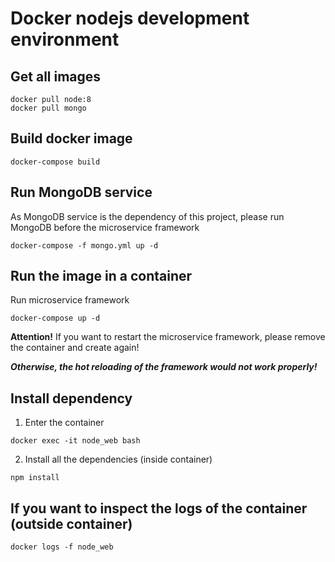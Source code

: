 # Docker nodejs development environment

## Get all images

```shell
docker pull node:8
docker pull mongo
```

## Build docker image

```shell
docker-compose build
```

## Run MongoDB service

As MongoDB service is the dependency of this project, please run MongoDB before the microservice framework

```shell
docker-compose -f mongo.yml up -d
```

## Run the image in a container

Run microservice framework

```shell
docker-compose up -d
```

**Attention!** If you want to restart the microservice framework, please remove the container and create again!

***Otherwise, the hot reloading of the framework would not work properly!***

## Install dependency

1. Enter the container

```shell
docker exec -it node_web bash
```

2. Install all the dependencies (inside container)

```shell
npm install
```

## If you want to inspect the logs of the container (outside container)

```shell
docker logs -f node_web
```

